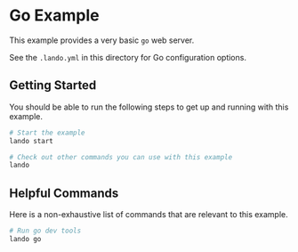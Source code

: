 Go Example
==========

This example provides a very basic `go` web server.

See the `.lando.yml` in this directory for Go configuration options.

Getting Started
---------------

You should be able to run the following steps to get up and running with this example.

```bash
# Start the example
lando start

# Check out other commands you can use with this example
lando
```

Helpful Commands
----------------

Here is a non-exhaustive list of commands that are relevant to this example.

```bash
# Run go dev tools
lando go
```
